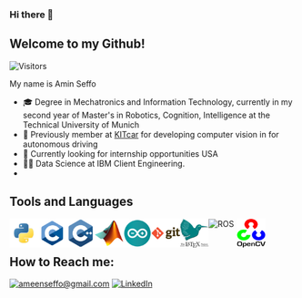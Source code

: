 ### Hi there 👋

<!--
**AminSeffo/AminSeffo** is a ✨ _special_ ✨ repository because its `README.md` (this file) appears on your GitHub profile.

Here are some ideas to get you started:

- 🔭 I’m currently working on ...
- 🌱 I’m currently learning ...
- 👯 I’m looking to collaborate on ...
- 🤔 I’m looking for help with ...
- 💬 Ask me about ...
- 📫 How to reach me: ...
- 😄 Pronouns: ...
- ⚡ Fun fact: ...
-->
## Welcome to my Github!
![Visitors](https://api.visitorbadge.io/api/visitors?path=AminSeffo&countColor=%2337d67a)


My name is Amin Seffo
- 🎓 Degree in Mechatronics and Information Technology, currently in my second year of Master's in Robotics, Cognition, Intelligence at the Technical University of Munich
- 🚗 Previously member at [KITcar][kit] for developing computer vision in for autonomous driving
- 👀 Currently looking for internship opportunities USA
- 🧑‍💻 Data Science at IBM Client Engineering.
- 
## Tools and Languages
[<img align="left" alt="Python" width="50px" src="https://raw.githubusercontent.com/github/explore/80688e429a7d4ef2fca1e82350fe8e3517d3494d/topics/python/python.png" />][github]
[<img align="left" alt="C" width="50px" src="https://raw.githubusercontent.com/github/explore/80688e429a7d4ef2fca1e82350fe8e3517d3494d/topics/c/c.png" />][github]
[<img align="left" alt="C++" width="50px" src="https://raw.githubusercontent.com/github/explore/180320cffc25f4ed1bbdfd33d4db3a66eeeeb358/topics/cpp/cpp.png" />][github]
[<img align="left" alt="MATLAB" width="50px" src="https://raw.githubusercontent.com/github/explore/80688e429a7d4ef2fca1e82350fe8e3517d3494d/topics/matlab/matlab.png" />][github]
[<img align="left" alt="Arduino" width="50px" src="https://raw.githubusercontent.com/github/explore/80688e429a7d4ef2fca1e82350fe8e3517d3494d/topics/arduino/arduino.png" />][github]
[<img align="left" alt="Git" width="50px" src="https://raw.githubusercontent.com/github/explore/80688e429a7d4ef2fca1e82350fe8e3517d3494d/topics/git/git.png" />][github]
[<img align="left" alt="LATEX" width="50px" src="https://raw.githubusercontent.com/github/explore/80688e429a7d4ef2fca1e82350fe8e3517d3494d/topics/latex/latex.png" />][github]
[<img align="left" alt="ROS" width="50px" src="https://avatars.githubusercontent.com/u/852106" />][github]
[<img align="left" alt="OpenCV" width="50px" src="https://raw.githubusercontent.com/github/explore/4f0e6e4eb6d5a162f06d9ca863c3d0aa59babb86/topics/opencv/opencv.png" />][github]


<br />
<br />

<!--
![GitHub Stats](https://github-readme-stats.vercel.app/api?username=franfrancisco9&show_icons=true&bg_color=30,e96443,904e95&title_color=fff&text_color=fff&icon_color=fff&count_private=true)

![Top Languages](https://github-readme-stats.vercel.app/api/top-langs/?username=franfrancisco9&theme=nord&count_private=true)
-->

## How to Reach me:
<a href="mailto:ameenseffo@gmail.com">![ameenseffo@gmail.com](https://img.shields.io/badge/Gmail-D14836?style=for-the-badge&logo=gmail&logoColor=white)</a>
<a href="https://www.linkedin.com/in/amin-seffo-4647b9202/">![LinkedIn](https://img.shields.io/badge/LinkedIn-0077B5?style=for-the-badge&logo=linkedin&logoColor=white)</a>

[kit]: https://kitcar-team.de/
[github]: https://github.com/AminSeffo
